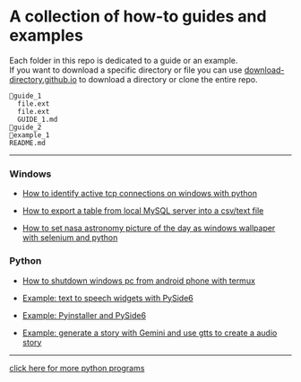 # A collection of how-to guides and examples


Each folder in this repo is dedicated to a guide or an example.<br>
If you want to download a specific directory or file you can use <a href="https://download-directory.github.io/">download-directory.github.io</a> to download a directory or clone the entire repo.
```
📁guide_1
  file.ext
  file.ext
  GUIDE_1.md
📁guide_2
📁example_1
README.md
```
<hr>
<h3>Windows</h3>

* <a href="https://github.com/ip-repo/guides/blob/main/how-to-identify-active-tcp-connections/how-to-identify-active-tcp-connections.md">How to identify active tcp connections on windows with python</a>

* <a href="https://github.com/ip-repo/guides/blob/main/export-sql-table-from-local-windows-server/export-sql-table-from-local-windows-server.md">How to export a table from local MySQL server into a csv/text file</a>

* <a href="https://github.com/ip-repo/guides/blob/main/astronomy-pic-of-the-day-as-windows-wallpaper/astronomy-pic-of-the-day-as-windows-wallpaper.md">How to set nasa astronomy picture of the day as windows wallpaper with selenium and python</a>

<h3>Python</h3>

* <a href="https://github.com/ip-repo/guides/blob/main/simple-command-server-client/command-client-server.md">How to shutdown windows pc from android phone with termux </a>

* <a href="https://github.com/ip-repo/guides/blob/main/example-tts-pyside6/example-tts-pyside6.md">Example: text to speech widgets with PySide6 </a>
* <a href="https://github.com/ip-repo/guides/blob/main/example-pyinstaller/exapmle-pyinstaller.md">Example: Pyinstaller and PySide6 </a>
* <a href="https://github.com/ip-repo/guides/blob/main/gemini-story-to-audio-with-gtts/story-to-audio.md"> Example: generate a story with Gemini and use gtts to create a audio story </a>

<hr>
<a href="https://github.com/ip-repo/python/blob/main/README.md">click here for more python programs </a>
